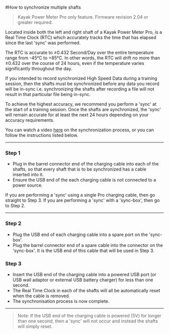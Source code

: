 #How to synchronize multiple shafts

>Kayak Power Meter Pro only feature.
> Firmware revision 2.04 or greater required.

Located inside both the left and right shaft of a Kayak Power Meter Pro, is a Real Time Clock (RTC) which accurately tracks the time that has elapsed since the last 'sync' was performed.

The RTC is accurate to ±0.432 Second/Day over the entire temperature range from -45°C to +85°C. In other words, the RTC will drift no more than ±0.432 over the course of 24 hours, even if the temperature varies significantly throughout the day.

If you intended to record synchronized High Speed Data during a training session, then the shafts must be synchronized before any data you record will be in-sync i.e. synchronizing the shafts after recording a file will not result in that particular file being in-sync.

To achieve the highest accuracy, we recommend you perform a 'sync' at the start of a training session. Once the shafts are synchronized, the 'sync' will remain accurate for at least the next 24 hours depending on your accuracy requirements.

You can watch a video [here](https://youtu.be/ekDlpEJmppc) on the synchronization process, or you can follow the instructions listed below.

---

### Step 1
* Plug in the barrel connector end of the charging cable into each of the shafts, so that every shaft that is to be synchronized has a cable inserted into it.
* Ensure the USB end of the each charging cable is not connected to a power source.

If you are performing a 'sync' using a single Pro charging cable, then go straight to Step 3. If you are performing a 'sync' with a 'sync-box', then go to Step 2.

---

### Step 2
* Plug the USB end of each charging cable into a spare port on the 'sync-box'.
* Plug the barrel connector end of a spare cable into the connector on the 'sync-box'. It is the USB end of this cable that will be used in Step 3.


### Step 3
* Insert the USB end of the charging cable into a powered USB port (or USB wall adaptor or external USB battery charger) for less than one second.
* The Real Time Clock in each of the shafts will all be automatically reset when the cable is removed.
* The synchronisation process is now complete.

---

>Note: If the USB end of the charging cable is powered (5V) for longer than one second, then a 'sync' will not occur and instead the shafts will simply reset.